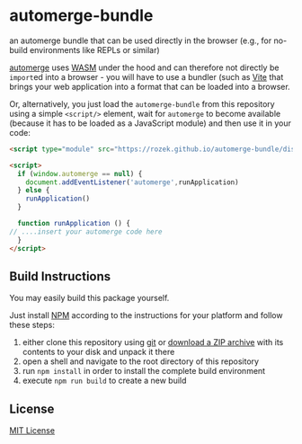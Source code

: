 # automerge-bundle #

an automerge bundle that can be used directly in the browser (e.g., for no-build environments like REPLs or similar)

[automerge](https://github.com/automerge/automerge) uses [WASM](https://webassembly.org/) under the hood and can therefore not directly be `import`ed into a browser - you will have to use a bundler (such as [Vite](https://vitejs.dev/) that brings your web application into a format that can be loaded into a browser.

Or, alternatively, you just load the `automerge-bundle` from this repository using a simple `<script/>` element, wait for `automerge` to become available (because it has to be loaded as a JavaScript module) and then use it in your code:

```html
<script type="module" src="https://rozek.github.io/automerge-bundle/dist/automerge-bundle.js"></script>

<script>
  if (window.automerge == null) {
    document.addEventListener('automerge',runApplication)
  } else {
    runApplication()
  }

  function runApplication () {
// ....insert your automerge code here
  }
</script>
```

## Build Instructions ##

You may easily build this package yourself.

Just install [NPM](https://docs.npmjs.com/) according to the instructions for your platform and follow these steps:

1. either clone this repository using [git](https://git-scm.com/) or [download a ZIP archive](https://github.com/rozek/automerge-bundle/archive/refs/heads/main.zip) with its contents to your disk and unpack it there 
2. open a shell and navigate to the root directory of this repository
3. run `npm install` in order to install the complete build environment
4. execute `npm run build` to create a new build

## License ##

[MIT License](LICENSE.md)
